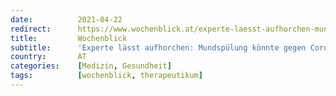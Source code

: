 ```yaml
---
date:          2021-04-22
redirect:      https://www.wochenblick.at/experte-laesst-aufhorchen-mundspuelung-koennte-gegen-corona-vorbeugen/
title:         Wochenblick
subtitle:      'Experte lässt aufhorchen: Mundspülung könnte gegen Corona vorbeugen'
country:       AT
categories:    [Medizin, Gesundheit]
tags:          [wochenblick, therapeutikum]
---
```

